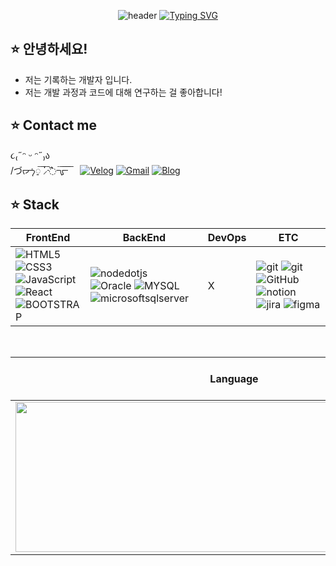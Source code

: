 <div align="center"> 
  
![header](https://capsule-render.vercel.app/api?type=transparent&animation=fadeIn&height=110&section=header&text=개발LO_Goal때림%20🫨&fontSize=50&fontColor=a27aff)
[![Typing SVG](https://readme-typing-svg.demolab.com?font=Fira+Code&pause=1000&color=cfcfeb&center=true&width=1000&size=15&lines=Hello,+I'm+Minje,+a+front+end+developer.🤍)](https://git.io/typing-svg)
  <div align="left"> 
  
  ## ⭐️ 안녕하세요!
  - 저는 기록하는 개발자 입니다.
  - 저는 개발 과정과 코드에 대해 연구하는 걸 좋아합니다!
    
  ## ⭐️ Contact me
  ૮₍˶ᵔ ᵕ ᵔ˶₎ა<br>
  /づᡕᠵ᠊ᡃ࡚ࠢ࠘ ⸝່ࠡࠣ᠊߯᠆ࠣ࠘ᡁࠣ࠘᠊᠊ࠢ࠘  &nbsp;&nbsp;&nbsp; [![Velog](https://img.shields.io/badge/velog-ffffff?style=for-the-badge&logo=Velog&logoColor=20C997)](https://velog.io/@ol_minje) 
  [![Gmail](https://img.shields.io/badge/Gmail-ffffff?style=for-the-badge&logo=Gmail&logoColor=red)](mailto:olminje@gmail.com) 
  [![Blog](https://img.shields.io/badge/Blog-ffffff?style=for-the-badge&logo=Github&logoColor=black)](https://olminje.github.io/) 
  
  
<!-- ## ⭐️ Stack
| FrontEnd | BackEnd | DevOps | ETC |
| -------- | ------- | ------ | --- |
| ![HTML5](https://img.shields.io/badge/HTML5-ffffff?style=for-the-badge&logo=HTML5&logoColor=E34F26) ![CSS3](https://img.shields.io/badge/CSS3-ffffff?style=for-the-badge&logo=CSS3&logoColor=1572B6) ![SASS](https://img.shields.io/badge/SASS-ffffff?style=for-the-badge&logo=SASS&logoColor=CC6699) <br> ![JavaScript](https://img.shields.io/badge/JavaScript-ffffff?style=for-the-badge&logo=JavaScript&logoColor=F7DF1E) <br> ![React](https://img.shields.io/badge/React-ffffff?style=for-the-badge&logo=React&logoColor=61DAFB) ![ReactQuery](https://img.shields.io/badge/ReactQuery-ffffff?style=for-the-badge&logo=ReactQuery&logoColor=FF4154) ![ReactRouter](https://img.shields.io/badge/ReactRouter-ffffff?style=for-the-badge&logo=ReactRouter&logoColor=CA4245) ![ReactHookForm](https://img.shields.io/badge/ReactHookForm-ffffff?style=for-the-badge&logo=ReactHookForm&logoColor=EC5990) React-Toolkit <br> ![BOOTSTRAP](https://img.shields.io/badge/BOOTSTRAP-ffffff?style=for-the-badge&logo=BOOTSTRAP&logoColor=7952B3) | ![nodedotjs](https://img.shields.io/badge/nodedotjs-ffffff?style=for-the-badge&logo=nodedotjs&logoColor=339933) <br/> ![Oracle](https://img.shields.io/badge/Oracle-ffffff?style=for-the-badge&logo=Oracle&logoColor=4479A1) ![MYSQL](https://img.shields.io/badge/MYSQL-ffffff?style=for-the-badge&logo=MYSQL&logoColor=CC2927) ![microsoftsqlserver](https://img.shields.io/badge/microsoftsqlserver-ffffff?style=for-the-badge&logo=microsoftsqlserver&logoColor=339933) | X | ![git](https://img.shields.io/badge/git-ffffff?style=for-the-badge&logo=git&logoColor=CC2927) ![git](https://img.shields.io/badge/git-ffffff?style=for-the-badge&logo=git&logoColor=F05032) ![GitHub](https://img.shields.io/badge/GitHub-ffffff?style=for-the-badge&logo=GitHub&logoColor=000) ![notion](https://img.shields.io/badge/notion-ffffff?style=for-the-badge&logo=notion&logoColor=000) ![jira](https://img.shields.io/badge/jira-ffffff?style=for-the-badge&logo=jira&logoColor=0052CC) ![figma](https://img.shields.io/badge/figma-ffffff?style=for-the-badge&logo=figma&logoColor=F24E1E) |
-->

 ## ⭐️ Stack
| FrontEnd | BackEnd | DevOps | ETC |
| -------- | ------- | ------ | --- |
| ![HTML5](https://img.shields.io/badge/HTML5-ffffff?style=for-the-badge&logo=HTML5&logoColor=E34F26) ![CSS3](https://img.shields.io/badge/CSS3-ffffff?style=for-the-badge&logo=CSS3&logoColor=1572B6) <br> ![JavaScript](https://img.shields.io/badge/JavaScript-ffffff?style=for-the-badge&logo=JavaScript&logoColor=F7DF1E) <br> ![React](https://img.shields.io/badge/React-ffffff?style=for-the-badge&logo=React&logoColor=61DAFB) <br> ![BOOTSTRAP](https://img.shields.io/badge/BOOTSTRAP-ffffff?style=for-the-badge&logo=BOOTSTRAP&logoColor=7952B3) | ![nodedotjs](https://img.shields.io/badge/nodedotjs-ffffff?style=for-the-badge&logo=nodedotjs&logoColor=339933) <br/> ![Oracle](https://img.shields.io/badge/Oracle-ffffff?style=for-the-badge&logo=Oracle&logoColor=4479A1) ![MYSQL](https://img.shields.io/badge/MYSQL-ffffff?style=for-the-badge&logo=MYSQL&logoColor=CC2927) ![microsoftsqlserver](https://img.shields.io/badge/microsoftsqlserver-ffffff?style=for-the-badge&logo=microsoftsqlserver&logoColor=339933) | X | ![git](https://img.shields.io/badge/git-ffffff?style=for-the-badge&logo=git&logoColor=CC2927) ![git](https://img.shields.io/badge/git-ffffff?style=for-the-badge&logo=git&logoColor=F05032) ![GitHub](https://img.shields.io/badge/GitHub-ffffff?style=for-the-badge&logo=GitHub&logoColor=000) ![notion](https://img.shields.io/badge/notion-ffffff?style=for-the-badge&logo=notion&logoColor=000) ![jira](https://img.shields.io/badge/jira-ffffff?style=for-the-badge&logo=jira&logoColor=0052CC) ![figma](https://img.shields.io/badge/figma-ffffff?style=for-the-badge&logo=figma&logoColor=F24E1E) |
  
  </div><br/>

  
 
  

| Language | Github Activity Graph |
| ------------- | ------------- |
| <img height="240" width="700" src="https://github-readme-stats.vercel.app/api/top-langs/?username=olminje&layout=compact" /> | [![olminje's github activity graph](https://github-readme-activity-graph.vercel.app/graph?username=olminje&theme=rogue)](https://github.com/olminje/github-readme-activity-graph) |

</div><br/>


<!--
| Language | Readme Streak Stats |
| ------------- | ------------- |
| <img height="220" src="https://github-readme-stats.vercel.app/api/top-langs/?username=olminje&layout=compact" /> | <img height="220" src="https://streak-stats.demolab.com?user=OlMinJe&theme=buefy" /> |


<div>
  <a href="https://github.com/olminje/CodingTest">
    <img align="center" width="320" src="https://github-readme-stats.vercel.app/api/pin/?username=olminje&repo=CodingTest&theme=shadow_red" />
  </a>
  <a href="https://github.com/olminje/StudyJava">
    <img align="center" width="320" src="https://github-readme-stats.vercel.app/api/pin/?username=olminje&repo=StudyJava&theme=shadow_red" />
  </a>
  <a href="https://github.com/olminje/StudyNode">
    <img align="center" width="320" src="https://github-readme-stats.vercel.app/api/pin/?username=olminje&repo=StudyNode&theme=shadow_red" />
  </a>
</div><br/>
<div>
  <a href="https://github.com/olminje/StudyReact">
    <img align="center" width="320" src="https://github-readme-stats.vercel.app/api/pin/?username=olminje&repo=StudyReact&theme=shadow_red" />
  </a>
  <a href="https://github.com/olminje/StudySpring">
    <img align="center" width="320" src="https://github-readme-stats.vercel.app/api/pin/?username=olminje&repo=StudySpring&theme=shadow_red" />
  </a>
  <a href="https://github.com/olminje/web-dev-github">
    <img align="center" width="320" src="https://github-readme-stats.vercel.app/api/pin/?username=olminje&repo=web-dev-github&theme=shadow_red" />
  </a>
</div><br/><br/><br/>
-->
